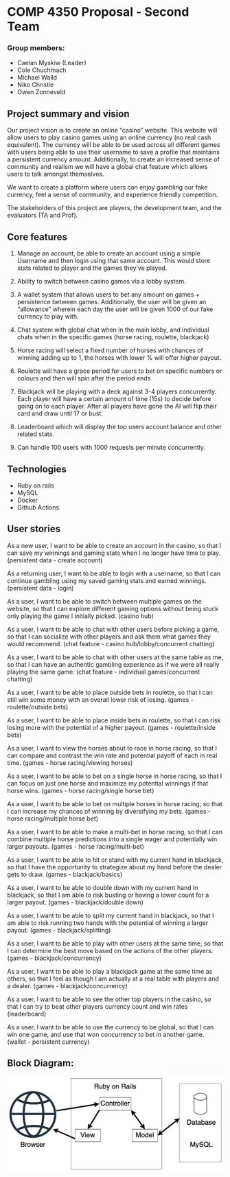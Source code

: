 # COMP 4350 Proposal - Second Team

### Group members:

- Caelan Myskiw (Leader)
- Cole Chuchmach
- Michael Walld
- Niko Christie
- Owen Zonneveld

## Project summary and vision

Our project vision is to create an online “casino” website. This website will allow users to play casino games using an online currency (no real cash equivalent). The currency will be able to be used across all different games with users being able to use their username to save a profile that maintains a persistent currency amount.  Additionally, to create an increased sense of community and realism we will have a global chat feature which allows users to talk amongst themselves.

We want to create a platform where users can enjoy gambling our fake currency, feel a sense of community, and experience friendly competition.

The stakeholders of this project are players, the development team, and the evaluators (TA and Prof).

## Core features

1. Manage an account, be able to create an account using a simple Username and then login using that same account. This would store stats related to player and the games they’ve played.

2. Ability to switch between casino games via a lobby system.

3. A wallet system that allows users to bet any amount on games + persistence between games. Additionally, the user will be given an “allowance” wherein each day the user will be given 1000 of our fake currency to play with.

4. Chat system with global chat when in the main lobby, and individual chats when in the specific games (horse racing, roulette, blackjack)

5. Horse racing will select a fixed number of horses with chances of winning adding up to 1, the horses with lower % will offer higher payout.

6. Roulette will have a grace period for users to bet on specific numbers or colours and then will spin after the period ends

7. Blackjack will be playing with a deck against 3-4 players concurrently. Each player will have a certain amount of time (15s) to decide before going on to each player. After all players have gone the AI will flip their card and draw until 17 or bust.

8. Leaderboard which will display the top users account balance and other related stats.

9. Can handle 100 users with 1000 requests per minute concurrently.

## Technologies

- Ruby on rails
- MySQL
- Docker
- Github Actions

## User stories

As a new user, I want to be able to create an account in the casino, so that I can save my winnings and gaming stats when I no longer have time to play. (persistent data - create account)

As a returning user, I want to be able to login with a username, so that I can continue gambling using my saved gaming stats and earned winnings. (persistent data - login)

As a user, I want to be able to switch between multiple games on the website, so that I can explore different gaming options without being stuck only playing the game I initially picked. (casino hub)

As a user, I want to be able to chat with other users before picking a game, so that I can socialize with other players and ask them what games they would recommend. (chat feature - casino hub/lobby/concurrent chatting)

As a user, I want to be able to chat with other users at the same table as me, so that I can have an authentic gambling experience as if we were all really playing the same game. (chat feature - individual games/concurrent chatting)

As a user, I want to be able to place outside bets in roulette, so that I can still win some money with an overall lower risk of losing. (games - roulette/outside bets)

As a user, I want to be able to place inside bets in roulette, so that I can risk losing more with the potential of a higher payout. (games - roulette/inside bets)

As a user, I want to view the horses about to race in horse racing, so that I can compare and contrast the win rate and potential payoff of each in real time. (games - horse racing/viewing horses)

As a user, I want to be able to bet on a single horse in horse racing, so that I can focus on just one horse and maximize my potential winnings if that horse wins. (games - horse racing/single horse bet)

As a user, I want to be able to bet on multiple horses in horse racing, so that I can increase my chances of winning by diversifying my bets. (games - horse racing/multiple horse bet)

As a user, I want to be able to make a multi-bet in horse racing, so that I can combine multiple horse predictions into a single wager and potentially win larger payouts. (games - horse racing/multi-bet)

As a user, I want to be able to hit or stand with my current hand in blackjack, so that I have the opportunity to strategize about my hand before the dealer gets to draw. (games - blackjack/basics)

As a user, I want to be able to double down with my current hand in blackjack, so that I am able to risk busting or having a lower count for a larger payout. (games - blackjack/double down)

As a user, I want to be able to split my current hand in blackjack, so that I am able to risk running two hands with the potential of winning a larger payout. (games - blackjack/splitting)

As a user, I want to be able to play with other users at the same time, so that I can determine the best move based on the actions of the other players. (games - blackjack/concurrency)


As a user, I want to be able to play a blackjack game at the same time as others, so that I feel as though I am actually at a real table with players and a dealer. (games - blackjack/concurrency)


As a user, I want to be able to see the other top players in the casino, so that I can try to beat other players currency count and win rates (leaderboard)

As a user, I want to be able to use the currency to be global, so that I can win one game, and use that won concurrency to bet in another game. (wallet - persistent currency)
 

## Block Diagram:
![A block diagram representing our architecture](BlockDiagram.png "Block Diagram")
